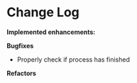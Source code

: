 # Change Log

**Implemented enhancements:**

**Bugfixes**

-  Properly check if process has finished

**Refactors**
